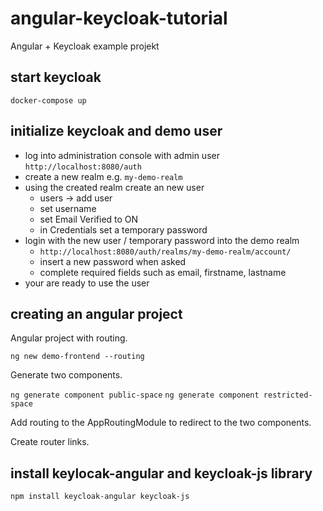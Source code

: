 # angular-keycloak-tutorial
Angular + Keycloak example projekt

## start keycloak

`docker-compose up`

## initialize keycloak and demo user

* log into administration console with admin user `http://localhost:8080/auth`
* create a new realm e.g. `my-demo-realm` 
* using the created realm create an new user
	* users -> add user
	* set username
	* set Email Verified to ON
	* in Credentials set a temporary password
* login with the new user / temporary password into the demo realm
	* `http://localhost:8080/auth/realms/my-demo-realm/account/`
	* insert a new password when asked
	* complete required fields such as email, firstname, lastname
* your are ready to use the user

## creating an angular project

Angular project with routing.

`ng new demo-frontend --routing`

Generate two components.

`ng generate component public-space`
`ng generate component restricted-space`

Add routing to the AppRoutingModule to redirect to the two components.

Create router links.

## install keylocak-angular and keycloak-js library

`npm install keycloak-angular keycloak-js`